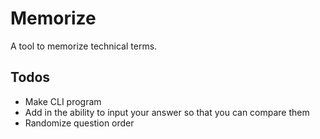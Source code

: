 # Memorize

A tool to memorize technical terms.  

## Todos

* Make CLI program
* Add in the ability to input your answer so that you can compare them
* Randomize question order

